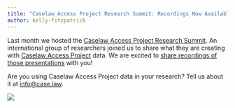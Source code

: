 ```yaml
---
title: "Caselaw Access Project Research Summit: Recordings Now Available"
author: kelly-fitzpatrick
---
```

Last month we hosted the [Caselaw Access Project Research Summit](https://docs.google.com/document/d/1V0BQJtC5sNLYdoNYO6qV1b1yRh4NwwJduUqBPwE8Pt4/edit#). An international group of researchers joined us to share what they are creating with [Caselaw Access Project](https://case.law/) data. We are excited to [share recordings of those presentations](https://www.youtube.com/playlist?list=PL5bjwZ2MwNlLK4F5a1BKPaDzW1ROU90M7) with you!

Are you using Caselaw Access Project data in your research? Tell us about it at [info@case.law](mailto:info@case.law).

![](https://lil-blog-media.s3.amazonaws.com/3.png)

